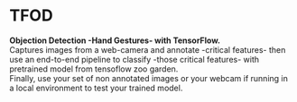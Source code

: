 # TFOD
**Objection Detection -Hand Gestures- with TensorFlow.**  <br/>
Captures images from a web-camera and annotate -critical features- then use an end-to-end pipeline to classify -those critical features- with pretrained model from tensoflow zoo garden.<br/>
Finally, use your set of non annotated images or your webcam if running in a local environment to test your trained model.
